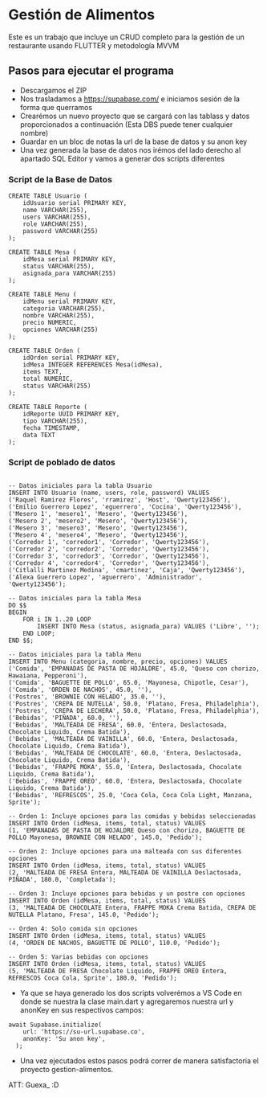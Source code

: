 # Gestión de Alimentos

Este es un trabajo que incluye un CRUD completo para la gestión de un restaurante usando FLUTTER y metodología MVVM

## Pasos para ejecutar el programa

- Descargamos el ZIP
- Nos trasladamos a https://supabase.com/ e iniciamos sesión de la forma que querramos
- Crearémos un nuevo proyecto que se cargará con las tablass y datos proporcionados a continuación (Esta DBS puede tener cualquier nombre)
- Guardar en un bloc de notas la url de la base de datos y su anon key
- Una vez generada la base de datos nos irémos del lado derecho al apartado SQL Editor y vamos a generar dos scripts diferentes

### Script de la Base de Datos

```
CREATE TABLE Usuario (
    idUsuario serial PRIMARY KEY,
    name VARCHAR(255),
    users VARCHAR(255),
    role VARCHAR(255),
    password VARCHAR(255)
);

CREATE TABLE Mesa (
    idMesa serial PRIMARY KEY,
    status VARCHAR(255),
    asignada_para VARCHAR(255)
);

CREATE TABLE Menu (
    idMenu serial PRIMARY KEY,
    categoria VARCHAR(255),
    nombre VARCHAR(255),
    precio NUMERIC,
    opciones VARCHAR(255)
);

CREATE TABLE Orden (
    idOrden serial PRIMARY KEY,
    idMesa INTEGER REFERENCES Mesa(idMesa),
    items TEXT,
    total NUMERIC,
    status VARCHAR(255)
);

CREATE TABLE Reporte (
    idReporte UUID PRIMARY KEY,
    tipo VARCHAR(255),
    fecha TIMESTAMP,
    data TEXT
);
```

### Script de poblado de datos

```

-- Datos iniciales para la tabla Usuario
INSERT INTO Usuario (name, users, role, password) VALUES 
('Raquel Ramirez Flores', 'rramirez', 'Host', 'Qwerty123456'),
('Emilio Guerrero Lopez', 'eguerrero', 'Cocina', 'Qwerty123456'),
('Mesero 1', 'mesero1', 'Mesero', 'Qwerty123456'),
('Mesero 2', 'mesero2', 'Mesero', 'Qwerty123456'),
('Mesero 3', 'mesero3', 'Mesero', 'Qwerty123456'),
('Mesero 4', 'mesero4', 'Mesero', 'Qwerty123456'),
('Corredor 1', 'corredor1', 'Corredor', 'Qwerty123456'),
('Corredor 2', 'corredor2', 'Corredor', 'Qwerty123456'),
('Corredor 3', 'corredor3', 'Corredor', 'Qwerty123456'),
('Corredor 4', 'corredor4', 'Corredor', 'Qwerty123456'),
('Citlalli Martinez Medina', 'cmartinez', 'Caja', 'Qwerty123456'),
('Alexa Guerrero Lopez', 'aguerrero', 'Administrador', 'Qwerty123456');

-- Datos iniciales para la tabla Mesa
DO $$ 
BEGIN
    FOR i IN 1..20 LOOP
        INSERT INTO Mesa (status, asignada_para) VALUES ('Libre', '');
    END LOOP;
END $$;

-- Datos iniciales para la tabla Menu
INSERT INTO Menu (categoria, nombre, precio, opciones) VALUES 
('Comida', 'EMPANADAS DE PASTA DE HOJALDRE', 45.0, 'Queso con chorizo, Hawaiana, Pepperoni'),
('Comida', 'BAGUETTE DE POLLO', 65.0, 'Mayonesa, Chipotle, Cesar'),
('Comida', 'ORDEN DE NACHOS', 45.0, ''),
('Postres', 'BROWNIE CON HELADO', 35.0, ''),
('Postres', 'CREPA DE NUTELLA', 50.0, 'Platano, Fresa, Philadelphia'),
('Postres', 'CREPA DE LECHERA', 50.0, 'Platano, Fresa, Philadelphia'),
('Bebidas', 'PIÑADA', 60.0, ''),
('Bebidas', 'MALTEADA DE FRESA', 60.0, 'Entera, Deslactosada, Chocolate Liquido, Crema Batida'),
('Bebidas', 'MALTEADA DE VAINILLA', 60.0, 'Entera, Deslactosada, Chocolate Liquido, Crema Batida'),
('Bebidas', 'MALTEADA DE CHOCOLATE', 60.0, 'Entera, Deslactosada, Chocolate Liquido, Crema Batida'),
('Bebidas', 'FRAPPE MOKA', 55.0, 'Entera, Deslactosada, Chocolate Liquido, Crema Batida'),
('Bebidas', 'FRAPPE OREO', 60.0, 'Entera, Deslactosada, Chocolate Liquido, Crema Batida'),
('Bebidas', 'REFRESCOS', 25.0, 'Coca Cola, Coca Cola Light, Manzana, Sprite');

-- Orden 1: Incluye opciones para las comidas y bebidas seleccionadas
INSERT INTO Orden (idMesa, items, total, status) VALUES 
(1, 'EMPANADAS DE PASTA DE HOJALDRE Queso con chorizo, BAGUETTE DE POLLO Mayonesa, BROWNIE CON HELADO', 145.0, 'Pedido');

-- Orden 2: Incluye opciones para una malteada con sus diferentes opciones
INSERT INTO Orden (idMesa, items, total, status) VALUES 
(2, 'MALTEADA DE FRESA Entera, MALTEADA DE VAINILLA Deslactosada, PIÑADA', 180.0, 'Completada');

-- Orden 3: Incluye opciones para bebidas y un postre con opciones
INSERT INTO Orden (idMesa, items, total, status) VALUES 
(3, 'MALTEADA DE CHOCOLATE Entera, FRAPPE MOKA Crema Batida, CREPA DE NUTELLA Platano, Fresa', 145.0, 'Pedido');

-- Orden 4: Solo comida sin opciones
INSERT INTO Orden (idMesa, items, total, status) VALUES 
(4, 'ORDEN DE NACHOS, BAGUETTE DE POLLO', 110.0, 'Pedido');

-- Orden 5: Varias bebidas con opciones
INSERT INTO Orden (idMesa, items, total, status) VALUES 
(5, 'MALTEADA DE FRESA Chocolate Liquido, FRAPPE OREO Entera, REFRESCOS Coca Cola, Sprite', 180.0, 'Pedido');
```

- Ya que se haya generado los dos scripts volverémos a VS Code en donde se nuestra la clase main.dart y agregaremos nuestra url y anonKey en sus respectivos campos:

```
await Supabase.initialize(
    url: 'https://su-url.supabase.co',
    anonKey: 'Su anon key',
  );
```

- Una vez ejecutados estos pasos podrá correr de manera satisfactoria el proyecto gestion-alimentos.

ATT: Guexa_ :D
